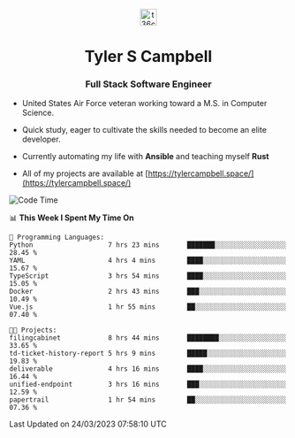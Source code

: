 <p align="center">
<a href="https://www.linkedin.com/in/t36campbell" target="blank"><img align="center" src="https://ik.imagekit.io/t36campbell/Portfolio/linkedin.png.original_m8bbGgPh6.png" alt="t36campbell" height="30" width="30" /></a>
</p>
<h1 align="center">Tyler S Campbell</h1>
<h3 align="center">Full Stack Software Engineer</h3>

* United States Air Force veteran working toward a M.S. in Computer Science.

* Quick study, eager to cultivate the skills needed to become an elite developer.

* Currently automating my life with **Ansible** and teaching myself **Rust**

* All of my projects are available at [https://tylercampbell.space/](https://tylercampbell.space/)

<!--START_SECTION:waka-->
![Code Time](http://img.shields.io/badge/Code%20Time-2%2C307%20hrs%2034%20mins-blue)

📊 **This Week I Spent My Time On** 

```text
💬 Programming Languages: 
Python                   7 hrs 23 mins       ███████░░░░░░░░░░░░░░░░░░   28.45 % 
YAML                     4 hrs 4 mins        ████░░░░░░░░░░░░░░░░░░░░░   15.67 % 
TypeScript               3 hrs 54 mins       ████░░░░░░░░░░░░░░░░░░░░░   15.05 % 
Docker                   2 hrs 43 mins       ███░░░░░░░░░░░░░░░░░░░░░░   10.49 % 
Vue.js                   1 hr 55 mins        ██░░░░░░░░░░░░░░░░░░░░░░░   07.40 % 

🐱‍💻 Projects: 
filingcabinet            8 hrs 44 mins       ████████░░░░░░░░░░░░░░░░░   33.65 % 
td-ticket-history-report 5 hrs 9 mins        █████░░░░░░░░░░░░░░░░░░░░   19.83 % 
deliverable              4 hrs 16 mins       ████░░░░░░░░░░░░░░░░░░░░░   16.44 % 
unified-endpoint         3 hrs 16 mins       ███░░░░░░░░░░░░░░░░░░░░░░   12.59 % 
papertrail               1 hr 54 mins        ██░░░░░░░░░░░░░░░░░░░░░░░   07.36 % 
```


 Last Updated on 24/03/2023 07:58:10 UTC
<!--END_SECTION:waka-->
